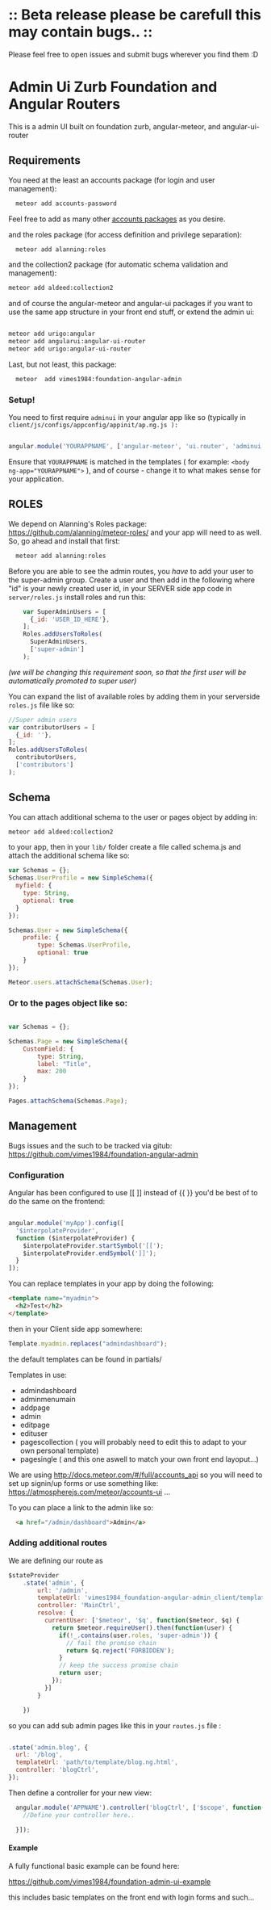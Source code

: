 # :: Beta release please be carefull this may contain bugs.. ::

Please feel free to open issues and submit bugs wherever you find them :D

# Admin Ui Zurb Foundation and Angular Routers

This is a admin UI built on foundation zurb, angular-meteor, and angular-ui-router

## Requirements

You need at the least an accounts package (for login and user management):

```bash
  meteor add accounts-password
```

Feel free to add as many other [accounts packages](https://atmospherejs.com/?q=accounts-) as you desire.

and the roles package (for access definition and privilege separation):
```bash
  meteor add alanning:roles
```

and the collection2 package (for automatic schema validation and management):
```bash
meteor add aldeed:collection2
```
and of course the angular-meteor and angular-ui packages  if you want to use the same app structure in your front end
stuff, or extend the admin ui:

```bash

meteor add urigo:angular
meteor add angularui:angular-ui-router
meteor add urigo:angular-ui-router

```

Last, but not least, this package:
```bash
  meteor  add vimes1984:foundation-angular-admin
```

### Setup!
You need to first require ```adminui``` in your angular app like so (typically in
```client/js/configs/appconfig/appinit/ap.ng.js ):```

```javascript

angular.module('YOURAPPNAME', ['angular-meteor', 'ui.router', 'adminui']);

```

Ensure that ```YOURAPPNAME``` is matched in the templates ( for example: ```<body ng-app="YOURAPPNAME">``` ), and of
course - change it to what makes sense for your application.

## ROLES
We depend on Alanning's Roles package:
https://github.com/alanning/meteor-roles/
and your app will need to as well. So, go ahead and install that first:

```bash
  meteor add alanning:roles
```

Before you are able to see the admin routes, you *have* to add your user to the super-admin group.  Create a
user and then add in the following where "id" is your newly created user id, in your SERVER side app code in
```server/roles.js``` install roles and run this:

```javascript
    var SuperAdminUsers = [
      {_id: 'USER_ID_HERE'},
    ];
    Roles.addUsersToRoles(
      SuperAdminUsers,
      ['super-admin']
    );

```
*(we will be changing this requirement soon, so that the first user will be automatically promoted to super user)*

You can expand the list of available roles by adding them in your serverside ```roles.js``` file like so:

```javascript
//Super admin users
var contributorUsers = [
  {_id: ''},
];
Roles.addUsersToRoles(
  contributorUsers,
  ['contributors']
);
```

## Schema
You can attach additional schema to the user or pages object by adding in:
```bash
meteor add aldeed:collection2
```

to your app, then in your ```lib/``` folder create a file called schema.js and attach the additional schema like so:

```javascript
var Schemas = {};
Schemas.UserProfile = new SimpleSchema({
  myfield: {
    type: String,
    optional: true
  }
});

Schemas.User = new SimpleSchema({
    profile: {
        type: Schemas.UserProfile,
        optional: true
    }
});

Meteor.users.attachSchema(Schemas.User);
```

### Or to the pages object like so:

```javascript

var Schemas = {};

Schemas.Page = new SimpleSchema({
    CustomField: {
        type: String,
        label: "Title",
        max: 200
    }
});

Pages.attachSchema(Schemas.Page);

```

## Management
Bugs issues and the such to be tracked via gitub:
https://github.com/vimes1984/foundation-angular-admin



### Configuration
Angular has been configured to use [[ ]] instead of {{ }} you'd be best of to do the same on the frontend:
```javascript

angular.module('myApp').config([
  '$interpolateProvider',
  function ($interpolateProvider) {
    $interpolateProvider.startSymbol('[[');
    $interpolateProvider.endSymbol(']]');
  }
]);
```

You can replace templates in your app by doing the following:

```html
<template name="myadmin">
  <h2>Test</h2>
</template>
```

then in your Client side app somewhere:

```javascript
Template.myadmin.replaces("admindashboard");
```

the default templates can be found in partials/

Templates in use:
* admindashboard
* adminmenumain
* addpage
* admin
* editpage
* edituser
* pagescollection ( you will probably need to edit this to adapt to your own personal template)
* pagesingle ( and this one aswell to match your own front end layoput...)

We are using http://docs.meteor.com/#/full/accounts_api so you will need to set up signin/up forms or use something like: https://atmospherejs.com/meteor/accounts-ui ...

To you can place a link to the admin like so:

```html
  <a href="/admin/dashboard">Admin</a>
```

### Adding additional routes

We are defining our route as

```javascript
$stateProvider
    .state('admin', {
        url: '/admin',
        templateUrl: 'vimes1984_foundation-angular-admin_client/templates/admin.ng.html',
        controller: 'MainCtrl',
        resolve: {
          currentUser: ['$meteor', '$q', function($meteor, $q) {
            return $meteor.requireUser().then(function(user) {
              if(!_.contains(user.roles, 'super-admin')) {
                // fail the promise chain
                return $q.reject('FORBIDDEN');
              }
              // keep the success promise chain
              return user;
            });
          }]
        }

    })
```

so you can add sub admin pages like this in your ```routes.js``` file :

```javascript

.state('admin.blog', {
  url: '/blog',
  templateUrl: 'path/to/template/blog.ng.html',
  controller: 'blogCtrl',
});

```

Then define a controller for your new view:

```javascript
  angular.module('APPNAME').controller('blogCtrl', ['$scope', function($scope){
    //Define your controller here..

  }]);
```

#### Example
A fully functional basic example can be found here:

https://github.com/vimes1984/foundation-admin-ui-example

this includes basic templates on the front end with login forms and such...
